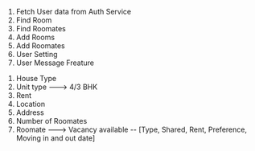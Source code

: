 <!-- Dashboard feature -->

1. Fetch User data from Auth Service
2. Find Room 
3. Find Roomates
4. Add Rooms
5. Add Roomates
6. User Setting
7. User Message Freature


<!-- Room DataModel -->
1. House Type
2. Unit type ---> 4/3 BHK
3. Rent
4. Location
5. Address 
6. Number of Roomates
7. Roomate ---> Vacancy available  -- [Type, Shared, Rent, Preference, Moving in and out date]

